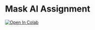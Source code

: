 # Mask AI Assignment

[![Open In Colab](https://colab.research.google.com/assets/colab-badge.svg)](https://github.com/JasonX-CWJ/Mask_AI_Assignment/blob/main/mask.ipynb)
